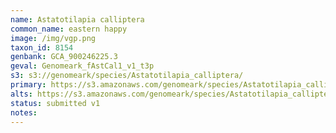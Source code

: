 ```yaml
---
name: Astatotilapia calliptera
common_name: eastern happy
image: /img/vgp.png
taxon_id: 8154
genbank: GCA_900246225.3
geval: Genomeark_fAstCal1_v1_t3p
s3: s3://genomeark/species/Astatotilapia_calliptera/
primary: https://s3.amazonaws.com/genomeark/species/Astatotilapia_calliptera/fAstCal1/assembly_v1/fAstCal1_v1.p.fasta.gz
alts: https://s3.amazonaws.com/genomeark/species/Astatotilapia_calliptera/fAstCal1/assembly_v1/fAstCal1_v1.h.fasta.gz
status: submitted v1
notes:
---
```

